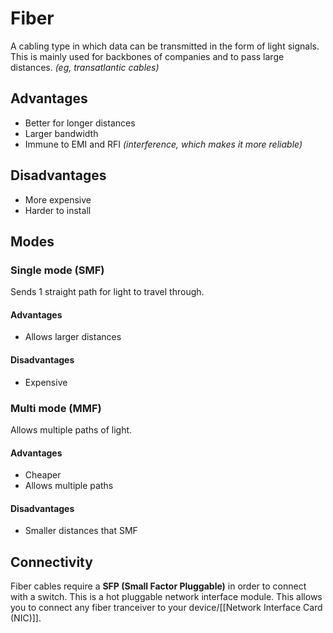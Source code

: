 # Fiber
A cabling type in which data can be transmitted in the form of light signals. This is mainly used for backbones of companies and to pass large distances. *(eg, transatlantic cables)*

## Advantages
- Better for longer distances
- Larger bandwidth
- Immune to EMI and RFI *(interference, which makes it more reliable)*

## Disadvantages
- More expensive
- Harder to install

## Modes
### Single mode (SMF)
Sends 1 straight path for light to travel through.

#### Advantages
- Allows larger distances

#### Disadvantages
- Expensive

### Multi mode (MMF)
Allows multiple paths of light.

#### Advantages
- Cheaper
- Allows multiple paths
#### Disadvantages
- Smaller distances that SMF

## Connectivity
Fiber cables require a **SFP (Small Factor Pluggable)** in order to connect with a switch. This is a hot pluggable network interface module. This allows you to connect any fiber tranceiver to your device/[[Network Interface Card (NIC)]].


